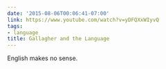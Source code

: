 ```yaml
---
date: '2015-08-06T00:06:41-07:00'
link: https://www.youtube.com/watch?v=yDFQXxWIyvQ
tags:
- language
title: Gallagher and the Language
---
```


English makes no sense.
